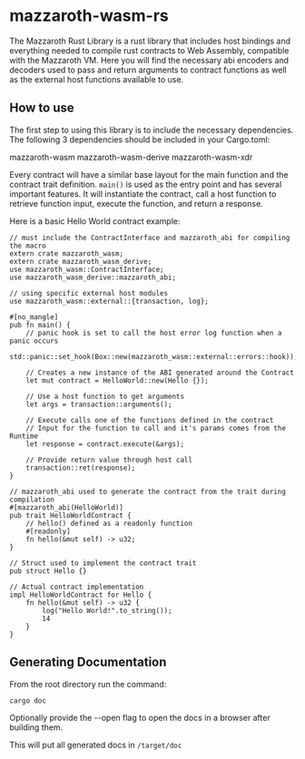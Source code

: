 # mazzaroth-wasm-rs

The Mazzaroth Rust Library is a rust library that includes host bindings
and everything needed to compile rust contracts to Web Assembly, compatible
with the Mazzaroth VM.  Here you will find the necessary abi encoders and
decoders used to pass and return arguments to contract functions as well as
the external host functions available to use.

## How to use

The first step to using this library is to include the necessary dependencies.  
The following 3 dependencies should be included in your Cargo.toml:

mazzaroth-wasm
mazzaroth-wasm-derive
mazzaroth-wasm-xdr

Every contract will have a similar base layout for the main function and the contract trait definition.
`main()` is used as the entry point and has several important features.  It will instantiate the contract,
call a host function to retrieve function input, execute the function, and return a response.

Here is a basic Hello World contract example:
```
// must include the ContractInterface and mazzaroth_abi for compiling the macro
extern crate mazzaroth_wasm;
extern crate mazzaroth_wasm_derive;
use mazzaroth_wasm::ContractInterface;
use mazzaroth_wasm_derive::mazzaroth_abi;

// using specific external host modules
use mazzaroth_wasm::external::{transaction, log};

#[no_mangle]
pub fn main() {
    // panic hook is set to call the host error log function when a panic occurs
    std::panic::set_hook(Box::new(mazzaroth_wasm::external::errors::hook));

    // Creates a new instance of the ABI generated around the Contract
    let mut contract = HelloWorld::new(Hello {});

    // Use a host function to get arguments
    let args = transaction::arguments();

    // Execute calls one of the functions defined in the contract
    // Input for the function to call and it's params comes from the Runtime
    let response = contract.execute(&args);

    // Provide return value through host call
    transaction::ret(response);
}

// mazzaroth_abi used to generate the contract from the trait during compilation
#[mazzaroth_abi(HelloWorld)]
pub trait HelloWorldContract {
    // hello() defined as a readonly function
    #[readonly]
    fn hello(&mut self) -> u32;
}

// Struct used to implement the contract trait
pub struct Hello {}

// Actual contract implementation
impl HelloWorldContract for Hello {
    fn hello(&mut self) -> u32 {
        log("Hello World!".to_string());
        14
    }
}
```

## Generating Documentation

From the root directory run the command:
```
cargo doc
```

Optionally provide the --open flag to open the docs in a browser after building them.

This will put all generated docs in `/target/doc`